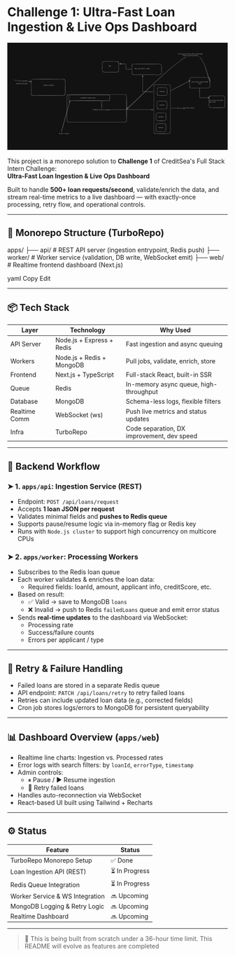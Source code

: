 <h1>Challenge 1: Ultra-Fast Loan Ingestion &amp; Live Ops Dashboard</h1>

![alt text](assets/image.png)

This project is a monorepo solution to **Challenge 1** of CreditSea's Full Stack Intern Challenge:  
**Ultra-Fast Loan Ingestion & Live Ops Dashboard**

Built to handle **500+ loan requests/second**, validate/enrich the data, and stream real-time metrics to a live dashboard — with exactly-once processing, retry flow, and operational controls.

---

## 🧱 Monorepo Structure (TurboRepo)

apps/
├── api/ # REST API server (ingestion entrypoint, Redis push)
├── worker/ # Worker service (validation, DB write, WebSocket emit)
├── web/ # Realtime frontend dashboard (Next.js)

yaml
Copy
Edit

---

## 📦 Tech Stack

| Layer         | Technology              | Why Used |
|---------------|--------------------------|----------|
| API Server    | Node.js + Express + Redis | Fast ingestion and async queuing |
| Workers       | Node.js + Redis + MongoDB | Pull jobs, validate, enrich, store |
| Frontend      | Next.js + TypeScript     | Full-stack React, built-in SSR |
| Queue         | Redis                    | In-memory async queue, high-throughput |
| Database      | MongoDB                  | Schema-less logs, flexible filters |
| Realtime Comm | WebSocket (ws)           | Push live metrics and status updates |
| Infra         | TurboRepo                | Code separation, DX improvement, dev speed |

---

## 🚦 Backend Workflow

### ➤ 1. `apps/api`: Ingestion Service (REST)
- Endpoint: `POST /api/loans/request`
- Accepts **1 loan JSON per request**
- Validates minimal fields and **pushes to Redis queue**
- Supports pause/resume logic via in-memory flag or Redis key
- Runs with `Node.js cluster` to support high concurrency on multicore CPUs

### ➤ 2. `apps/worker`: Processing Workers
- Subscribes to the Redis loan queue
- Each worker validates & enriches the loan data:
  - Required fields: loanId, amount, applicant info, creditScore, etc.
- Based on result:
  - ✅ Valid → save to MongoDB `loans`
  - ❌ Invalid → push to Redis `failedLoans` queue and emit error status
- Sends **real-time updates** to the dashboard via WebSocket:
  - Processing rate
  - Success/failure counts
  - Errors per applicant / type

---

## 🔁 Retry & Failure Handling

- Failed loans are stored in a separate Redis queue
- API endpoint: `PATCH /api/loans/retry` to retry failed loans
- Retries can include updated loan data (e.g., corrected fields)
- Cron job stores logs/errors to MongoDB for persistent queryability

---

## 📊 Dashboard Overview (`apps/web`)

- Realtime line charts: Ingestion vs. Processed rates
- Error logs with search filters: by `loanId`, `errorType`, `timestamp`
- Admin controls:
  - ⏸ Pause / ▶️ Resume ingestion
  - 🔁 Retry failed loans
- Handles auto-reconnection via WebSocket
- React-based UI built using Tailwind + Recharts

---

## ⚙️ Status

| Feature                            | Status     |
|-----------------------------------|------------|
| TurboRepo Monorepo Setup          | ✅ Done     |
| Loan Ingestion API (REST)         | ⏳ In Progress |
| Redis Queue Integration           | ⏳ In Progress |
| Worker Service & WS Integration   | 🔜 Upcoming |
| MongoDB Logging & Retry Logic     | 🔜 Upcoming |
| Realtime Dashboard                | 🔜 Upcoming |

---

> 🧠 This is being built from scratch under a 36-hour time limit. This README will evolve as features are completed
